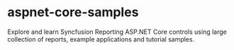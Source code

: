 # aspnet-core-samples
Explore and learn Syncfusion Reporting ASP.NET Core controls using large collection of reports, example applications and tutorial samples.
